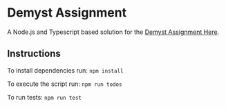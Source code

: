 # Demyst Assignment

A Node.js and Typescript based solution for the [Demyst Assignment Here](https://github.com/DemystData/code-kata/tree/be-go).

## Instructions

To install dependencies run:
`npm install`

To execute the script run:
`npm run todos`

To run tests:
`npm run test`
